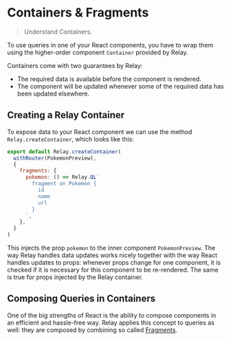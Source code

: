 # Containers & Fragments

> Understand Containers.

To use queries in one of your React components, you have to wrap them using the higher-order component `Container` provided by Relay.

Containers come with two guarantees by Relay:

* The required data is available before the component is rendered.
* The component will be updated whenever some of the required data has been updated elsewhere.

## Creating a Relay Container

To expose data to your React component we can use the method `Relay.createContainer`, which looks like this:

```javascript
export default Relay.createContainer(
  withRouter(PokemonPreview),
  {
    fragments: {
      pokemon: () => Relay.QL`
        fragment on Pokemon {
          id
          name
          url
        }
      `,
    },
  }
)
```

This injects the prop `pokemon` to the inner component `PokemonPreview`. The way Relay handles data updates works nicely together with the way React handles updates to props: whenever props change for one component, it is checked if it is necessary for this component to be re-rendered. The same is true for props injected by the Relay container.

## Composing Queries in Containers

One of the big strengths of React is the ability to compose components in an efficient and hassle-free way. Relay applies this concept to queries as well:
they are composed by combining so called [Fragments](containers-fragments.md).
